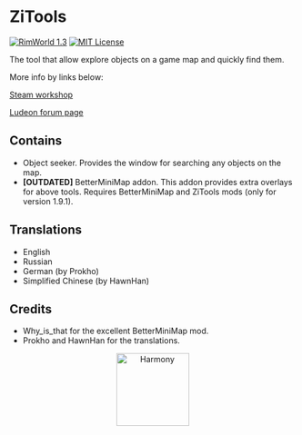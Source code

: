# ZiTools
[![RimWorld 1.3](https://img.shields.io/badge/Rimworld-1.3-red)](http://rimworldgame.com/)
[![MIT License](https://img.shields.io/badge/license-MIT-lightgray.svg?style=flat)](./LICENSE) 

The tool that allow explore objects on a game map and quickly find them.

More info by links below:

[Steam workshop](https://steamcommunity.com/sharedfiles/filedetails/?id=1576127539)

[Ludeon forum page](https://ludeon.com/forums/index.php?topic=45972.0)

## Contains
- Object seeker. Provides the window for searching any objects on the map.
- **[OUTDATED]** BetterMiniMap addon. This addon provides extra overlays for above tools. Requires BetterMiniMap and ZiTools mods (only for version 1.9.1).

## Translations
- English
- Russian
- German (by Prokho)
- Simplified Chinese (by HawnHan)

## Credits
- Why_is_that for the excellent BetterMiniMap mod.
- Prokho and HawnHan for the translations.

<p align="center">
  <a href="https://github.com/pardeike/Harmony">
	  <img src="https://raw.githubusercontent.com/pardeike/Harmony/master/HarmonyLogo.png" alt="Harmony" width="128" /><br>
  </a>
</p>
